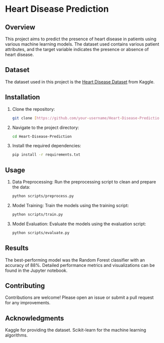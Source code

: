 # Heart Disease Prediction

## Overview
This project aims to predict the presence of heart disease in patients using various machine learning models. The dataset used contains various patient attributes, and the target variable indicates the presence or absence of heart disease.

## Dataset
The dataset used in this project is the [Heart Disease Dataset](https://www.kaggle.com/alexsingth/heart-disease-dataset) from Kaggle.

## Installation
1. Clone the repository:
   ```bash
   git clone [https://github.com/your-username/Heart-Disease-Prediction.git](https://github.com/aniekan482/Heart-Disease-Prediction/blob/Data/heart.csv)
2. Navigate to the project directory:
    ```bash
    cd Heart-Disease-Prediction
3. Install the required dependencies:    
     ```bash
   pip install -r requirements.txt

## Usage  
1. Data Preprocessing:
Run the preprocessing script to clean and prepare the data:
   ```bash
   python scripts/preprocess.py

2. Model Training:
Train the models using the training script:
   ```bash
   python scripts/train.py
3. Model Evaluation:
Evaluate the models using the evaluation script:
   ```bash
   python scripts/evaluate.py

## Results
The best-performing model was the Random Forest classifier with an accuracy of 88%. Detailed performance metrics and visualizations can be found in the Jupyter notebook.

## Contributing
Contributions are welcome! Please open an issue or submit a pull request for any improvements.

## Acknowledgments
 Kaggle for providing the dataset.
 Scikit-learn for the machine learning algorithms.
   
   
